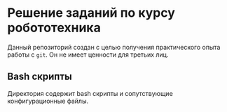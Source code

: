 # Решение заданий по курсу робототехника

Данный репозиторий создан с целью получения практического опыта работы с `git`. Он не имеет ценности для третьих лиц.

## Bash скрипты

Директория содержит bash скрипты и сопутствующие конфигурационные файлы.

